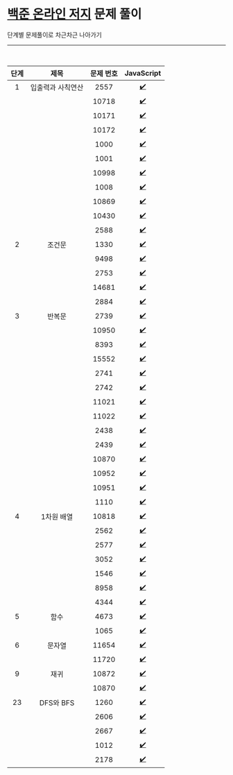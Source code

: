 # [백준 온라인 저지](https://www.acmicpc.net/) 문제 풀이
단계별 문제풀이로 차근차근 나아가기</br>

---------
</br>

| 단계 | 제목 |문제 번호 | JavaScript |
| :--: | :--: | :---: | :---: |
| 1 | 입출력과 사칙연산| 2557 | [✔️](https://github.com/mauv2sky/Baekjoon_Online_Judge/blob/main/2000~2999/2557/javascript.js) |
|  || 10718 | [✔️](https://github.com/mauv2sky/Baekjoon_Online_Judge/blob/main/10000~10999/10718/javascript.js) |
|  || 10171 | [✔️](https://github.com/mauv2sky/Baekjoon_Online_Judge/blob/main/10000~10999/10171/javascript.js) |
|  || 10172 | [✔️](https://github.com/mauv2sky/Baekjoon_Online_Judge/blob/main/10000~10999/10172/javascript.js) |
|  || 1000 | [✔️](https://github.com/mauv2sky/Baekjoon_Online_Judge/blob/main/1000~1999/1000/javascript.js) |
|  || 1001 | [✔️](https://github.com/mauv2sky/Baekjoon_Online_Judge/blob/main/1000~1999/1001/javascript.js) |
|  || 10998 | [✔️](https://github.com/mauv2sky/Baekjoon_Online_Judge/blob/main/10000~10999/10998/javascript.js) |
|  || 1008 | [✔️](https://github.com/mauv2sky/Baekjoon_Online_Judge/blob/main/1000~1999/1008/javascript.js) |
|  || 10869 | [✔️](https://github.com/mauv2sky/Baekjoon_Online_Judge/blob/main/10000~10999/10869/javascript.js) |
|  || 10430 | [✔️](https://github.com/mauv2sky/Baekjoon_Online_Judge/blob/main/10000~10999/10430/javascript.js) |
|  || 2588 | [✔️](https://github.com/mauv2sky/Baekjoon_Online_Judge/blob/main/2000~2999/2588/javascript.js) |
| 2 | 조건문 | 1330 | [✔️](https://github.com/mauv2sky/Baekjoon_Online_Judge/blob/main/1000~1999/1330/javascript.js) |
|  || 9498 | [✔️](https://github.com/mauv2sky/Baekjoon_Online_Judge/blob/main/9000~9999/9498/javascript.js) |
|  || 2753 | [✔️](https://github.com/mauv2sky/Baekjoon_Online_Judge/blob/main/2000~2999/2753/javascript.js) |
|  || 14681 | [✔️](https://github.com/mauv2sky/Baekjoon_Online_Judge/blob/main/14000~14999/14681/javascript.js) |
|  || 2884 | [✔️](https://github.com/mauv2sky/Baekjoon_Online_Judge/blob/main/2000~2999/2884/javascript.js) |
| 3 | 반복문 | 2739 | [✔️](https://github.com/mauv2sky/Baekjoon_Online_Judge/blob/main/2000~2999/2739/javascript.js) |
|  || 10950 | [✔️](https://github.com/mauv2sky/Baekjoon_Online_Judge/blob/main/10000~10999/10950/javascript.js) |
|  || 8393 | [✔️](https://github.com/mauv2sky/Baekjoon_Online_Judge/blob/main/8000~8999/8393/javascript.js) |
|  || 15552 | [✔️](https://github.com/mauv2sky/Baekjoon_Online_Judge/blob/main/15000~15999/15552/javascript.js) |
|  || 2741 | [✔️](https://github.com/mauv2sky/Baekjoon_Online_Judge/blob/main/2000~2999/2741/javascript.js) |
|  || 2742 | [✔️](https://github.com/mauv2sky/Baekjoon_Online_Judge/blob/main/2000~2999/2742/javascript.js) |
|  || 11021 | [✔️](https://github.com/mauv2sky/Baekjoon_Online_Judge/blob/main/11000~11999/11021/javascript.js) |
|  || 11022 | [✔️](https://github.com/mauv2sky/Baekjoon_Online_Judge/blob/main/11000~11999/11022/javascript.js) |
|  || 2438 | [✔️](https://github.com/mauv2sky/Baekjoon_Online_Judge/blob/main/2000~2999/2438/javascript.js) |
|  || 2439 | [✔️](https://github.com/mauv2sky/Baekjoon_Online_Judge/blob/main/2000~2999/2439/javascript.js) |
|  || 10870 | [✔️](https://github.com/mauv2sky/Baekjoon_Online_Judge/blob/main/10000~10999/10871/javascript.js) |
|  || 10952 | [✔️](https://github.com/mauv2sky/Baekjoon_Online_Judge/blob/main/10000~10999/10952/javascript.js) |
|  || 10951 | [✔️](https://github.com/mauv2sky/Baekjoon_Online_Judge/blob/main/10000~10999/10951/javascript.js) |
|  || 1110 | [✔️](https://github.com/mauv2sky/Baekjoon_Online_Judge/blob/main/1000~1999/1110/javascript.js) |
| 4 | 1차원 배열 | 10818 | [✔️](https://github.com/mauv2sky/Baekjoon_Online_Judge/blob/main/10000~10999/10818/javascript.js) |
|  || 2562 | [✔️](https://github.com/mauv2sky/Baekjoon_Online_Judge/blob/main/2000~2999/2562/javascript.js) |
|  || 2577 | [✔️](https://github.com/mauv2sky/Baekjoon_Online_Judge/blob/main/2000~2999/2577/javascript.js) |
|  || 3052 | [✔️](https://github.com/mauv2sky/Baekjoon_Online_Judge/blob/main/3000~3999/3052/javascript.js) |
|  || 1546 | [✔️](https://github.com/mauv2sky/Baekjoon_Online_Judge/blob/main/1000~1999/1546/javascript.js) |
|  || 8958 | [✔️](https://github.com/mauv2sky/Baekjoon_Online_Judge/blob/main/8000~8999/8958/javascript.js) |
|  || 4344 | [✔️](https://github.com/mauv2sky/Baekjoon_Online_Judge/blob/main/4000~4999/4344/javascript.js) |
|5| 함수 |4673|[✔️](https://github.com/mauv2sky/Baekjoon_Online_Judge/tree/main/4000~4999/4673)|
|||1065|[✔️](https://github.com/mauv2sky/Baekjoon_Online_Judge/tree/main/1000~1999/1065)|
|6| 문자열 |11654|[✔️](https://github.com/mauv2sky/Baekjoon_Online_Judge/tree/main/11000~11999/11654)|
|||11720|[✔️](https://github.com/mauv2sky/Baekjoon_Online_Judge/tree/main/11000~11999/11720)|
|9|재귀|10872|[✔️](https://github.com/mauv2sky/Baekjoon_Online_Judge/tree/main/10000~10999/10872)|
|||10870|[✔️](https://github.com/mauv2sky/Baekjoon_Online_Judge/tree/main/10000~10999/10870)|
|23|DFS와 BFS|1260|[✔️](https://github.com/mauv2sky/Baekjoon_Online_Judge/tree/main/1000~1999/1260)|
|||2606|[✔️](https://github.com/mauv2sky/Baekjoon_Online_Judge/tree/main/2000~2999/2606)|
|||2667|[✔️](https://github.com/mauv2sky/Baekjoon_Online_Judge/tree/main/2000~2999/2667)|
|||1012|[✔️](https://github.com/mauv2sky/Baekjoon_Online_Judge/tree/main/1000~1999/1012)|
|||2178|[✔️](https://github.com/mauv2sky/Baekjoon_Online_Judge/tree/main/2000~2999/2178)|
